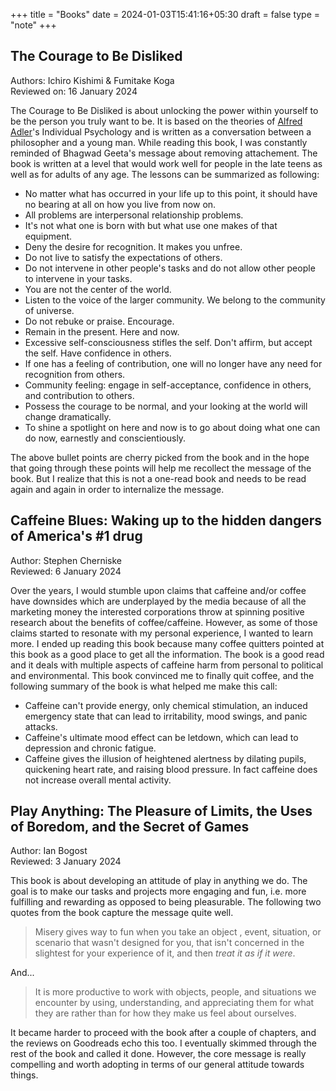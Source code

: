 +++
title = "Books"
date = 2024-01-03T15:41:16+05:30
draft = false
type = "note"
+++

## The Courage to Be Disliked
Authors: Ichiro Kishimi & Fumitake Koga  
Reviewed on: 16 January 2024

The Courage to Be Disliked is about unlocking the power within yourself to
be the person you truly want to be. It is based on the theories of [Alfred
Adler][adler]'s Individual Psychology and is written as a conversation
between a philosopher and a young man. While reading this book, I was
constantly reminded of Bhagwad Geeta's message about removing attachement.
The book is written at a level that would work well for people in the late
teens as well as for adults of any age. The lessons can be summarized as
following:

- No matter what has occurred in your life up to this point, it should have
  no bearing at all on how you live from now on.
- All problems are interpersonal relationship problems.
- It's not what one is born with but what use one makes of that equipment.
- Deny the desire for recognition. It makes you unfree.
- Do not live to satisfy the expectations of others.
- Do not intervene in other people's tasks and do not allow other people to
  intervene in your tasks.
- You are not the center of the world.
- Listen to the voice of the larger community. We belong to the community
  of universe.
- Do not rebuke or praise. Encourage.
- Remain in the present. Here and now.
- Excessive self-consciousness stifles the self. Don't affirm, but accept
  the self. Have confidence in others.
- If one has a feeling of contribution, one will no longer have any need for
  recognition from others.
- Community feeling: engage in self-acceptance, confidence in others, and
  contribution to others.
- Possess the courage to be normal, and your looking at the world will
  change dramatically.
- To shine a spotlight on here and now is to go about doing what one can do
  now, earnestly and conscientiously.

The above bullet points are cherry picked from the book and in the hope
that going through these points will help me recollect the message of the
book. But I realize that this is not a one-read book and needs to be read
again and again in order to internalize the message.

[adler]: https://en.wikipedia.org/wiki/Alfred_Adler

## Caffeine Blues: Waking up to the hidden dangers of America's #1 drug
Author: Stephen Cherniske  
Reviewed: 6 January 2024

Over the years, I would stumble upon claims that caffeine and/or coffee
have downsides which are underplayed by the media because of all the
marketing money the interested corporations throw at spinning positive
research about the benefits of coffee/caffeine. However, as some of those
claims started to resonate with my personal experience, I wanted to learn
more. I ended up reading this book because many coffee quitters pointed at
this book as a good place to get all the information. The book is a good
read and it deals with multiple aspects of caffeine harm from personal to
political and environmental. This book convinced me to finally quit coffee,
and the following summary of the book is what helped me make this call:

- Caffeine can't provide energy, only chemical stimulation, an induced
  emergency state that can lead to irritability, mood swings, and panic
  attacks.
- Caffeine's ultimate mood effect can be letdown, which can lead to
  depression and chronic fatigue.
- Caffeine gives the illusion of heightened alertness by dilating pupils,
  quickening heart rate, and raising blood pressure. In fact caffeine does
  not increase overall mental activity.

## Play Anything: The Pleasure of Limits, the Uses of Boredom, and the Secret of Games
Author: Ian Bogost  
Reviewed: 3 January 2024

This book is about developing an attitude of play in anything we do. The
goal is to make our tasks and projects more engaging and fun, i.e. more
fulfilling and rewarding as opposed to being pleasurable. The following
two quotes from the book capture the message quite well.

> Misery gives way to fun when you take an object , event, situation, or
> scenario that wasn't designed for you, that isn't concerned in the
> slightest for your experience of it, and then _treat it as if it were_.

And...

> It is more productive to work with objects, people, and situations we
> encounter by using, understanding, and appreciating them for what they
> are rather than for how they make us feel about ourselves.

It became harder to proceed with the book after a couple of chapters, and
the reviews on Goodreads echo this too. I eventually skimmed through the
rest of the book and called it done. However, the core message is really
compelling and worth adopting in terms of our general attitude towards
things.
